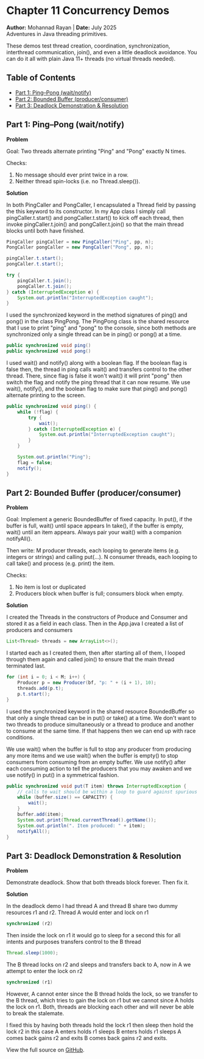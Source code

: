 # Chapter 11 Concurrency Demos 
**Author:** Mohannad Rayan | **Date:** July 2025  
Adventures in Java threading primitives.

These demos test thread creation, coordination, synchronization, interthread
communication, join(), and even a little deadlock avoidance. You can do it all
with plain Java 11+ threads (no virtual threads needed).

## Table of Contents

- [Part 1: Ping–Pong (wait/notify)](#part-1-ping–pong-waitnotify)
- [Part 2: Bounded Buffer (producer/consumer)](#part-2-bounded-buffer-producerconsumer)
- [Part 3: Deadlock Demonstration & Resolution](#part-3-deadlock-demonstration--resolution)

## Part 1: Ping–Pong (wait/notify)

**Problem**  

Goal: Two threads alternate printing "Ping" and "Pong" exactly N times.

Checks:
1. No message should ever print twice in a row.
2. Neither thread spin-locks (i.e. no Thread.sleep()).

**Solution** 

In both PingCaller and PongCaller, I encapsulated a Thread field by passing the
this keyword to its constructor. In my App class I simply call
pingCaller.t.start() and pongCaller.t.start() to kick off each thread, then
invoke pingCaller.t.join() and pongCaller.t.join() so that the main thread
blocks until both have finished.

```java
PingCaller pingCaller = new PingCaller("Ping", pp, n);
PongCaller pongCaller = new PongCaller("Pong", pp, n);

pingCaller.t.start();
pongCaller.t.start();

try {
    pingCaller.t.join();
    pongCaller.t.join();
} catch (InterruptedException e) {
    System.out.println("InterruptedException caught");
}
```

I used the synchronized keyword in the method signatures of ping() and pong()
in the class PingPong. The PingPong class is the shared resource that I use to
print "ping" and "pong" to the console, since both methods are synchronized
only a single thread can be in ping() or pong() at a time.

    
```java
public synchronized void ping() 
public synchronized void pong() 
```

I used wait() and notify() along with a boolean flag. If the boolean flag is
false then, the thread in ping calls wait() and transfers control to the other
thread. There, since flag is false it won't wait() it will print "pong" then
switch the flag and notify the ping thread that it can now resume. We use
wait(), notify(), and the boolean flag to make sure that ping() and pong()
alternate printing to the screen.

```java
public synchronized void ping() {
    while (!flag) {
        try {
            wait();
        } catch (InterruptedException e) {
            System.out.println("InterruptedException caught");
        }
    }

    System.out.println("Ping");
    flag = false;
    notify();
}
```

## Part 2: Bounded Buffer (producer/consumer)

**Problem**  

Goal: Implement a generic BoundedBuffer<T> of fixed capacity. 
In put(), if the buffer is full, wait() until space appears
In take(), if the buffer is empty, wait() until an item appears.
Always pair your wait() with a companion notifyAll().

Then write:
M producer threads, each looping to generate items (e.g. integers or strings)
and calling put(...). 
N consumer threads, each looping to call take() and
process (e.g. print) the item.

Checks:
1. No item is lost or duplicated
2. Producers block when buffer is full; consumers block when empty.
    
**Solution**

I created the Threads in the constructors of Produce and Consumer and stored
it as a field in each class. Then in the App.java I created a list of producers
and consumers 

```java
List<Thread> threads = new ArrayList<>();
```

I started each as I created them, then after starting all of them, I looped
through them again and called join() to ensure that the main thread terminated
last.

```java
for (int i = 0; i < M; i++) {
    Producer p = new Producer(bf, "p: " + (i + 1), 10);
    threads.add(p.t);
    p.t.start();
}
```

I used the synchronized keyword in the shared resource BoundedBuffer so that
only a single thread can be in put() or take() at a time. We don't want to two
threads to produce simultaneously or a thread to produce and another to consume
at the same time. If that happens then we can end up with race conditions. 

We use wait() when the buffer is full to stop any producer from producing any
more items and we use wait() when the buffer is empty() to stop consumers from
consuming from an empty buffer. We use notify() after each consuming action to
tell the producers that you may awaken and we use notify() in put() in a
symmetrical fashion. 

```java
public synchronized void put(T item) throws InterruptedException {
    // calls to wait should be within a loop to guard against spurious wakeup
    while (buffer.size() == CAPACITY) {
        wait();
    }
    buffer.add(item);
    System.out.print(Thread.currentThread().getName());
    System.out.println(". Item produced: " + item);
    notifyAll();
}
```

## Part 3: Deadlock Demonstration & Resolution

**Problem** 

Demonstrate deadlock. Show that both threads block forever. Then fix it.

**Solution**

In the deadlock demo I had thread A and thread B share two dummy resources 
r1 and r2. Thread A would enter and lock on r1

```java
synchronized (r2)
```

Then inside the lock on r1 it would go to sleep for a second this for all
intents and purposes transfers control to the B thread 

```java
Thread.sleep(1000);
```

The B thread locks on r2 and sleeps and transfers back to A, now in A we
attempt to enter the lock on r2 

```java
synchronized (r1)
```

However, A cannot enter since the B thread holds the lock, so we transfer to
the B thread, which tries to gain the lock on r1 but we cannot since A holds
the lock on r1. Both, threads are blocking each other and will never be able to
break the stalemate.

I fixed this by having both threads hold the lock r1 then sleep then hold the
lock r2 in this case A enters holds r1 sleeps B enters holds r1 sleeps A comes
back gains r2 and exits B comes back gains r2 and exits. 


View the full source on [GitHub](https://github.com/Mohannad1260/Java_Herb_ch11_HW).
